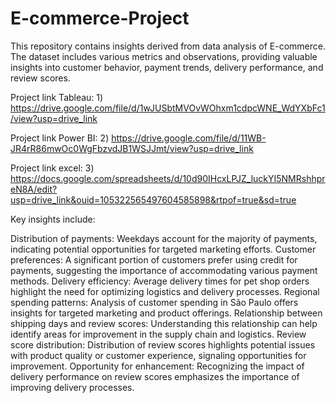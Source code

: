# E-commerce-Project
This repository contains insights derived from data analysis of E-commerce. The dataset includes various metrics and observations, providing valuable insights into customer behavior, payment trends, delivery performance, and review scores.

Project link Tableau: 1) https://drive.google.com/file/d/1wJUSbtMVOvWOhxm1cdpcWNE_WdYXbFc1/view?usp=drive_link

Project link Power BI: 2) https://drive.google.com/file/d/11WB-JR4rR86mwOc0WgFbzvdJB1WSJJmt/view?usp=drive_link

Project link excel:    3) https://docs.google.com/spreadsheets/d/10d90IHcxLPJZ_luckYI5NMRshhpreN8A/edit?usp=drive_link&ouid=105322565497604585898&rtpof=true&sd=true
              
Key insights include:

Distribution of payments: Weekdays account for the majority of payments, indicating potential opportunities for targeted marketing efforts.
Customer preferences: A significant portion of customers prefer using credit for payments, suggesting the importance of accommodating various payment methods.
Delivery efficiency: Average delivery times for pet shop orders highlight the need for optimizing logistics and delivery processes.
Regional spending patterns: Analysis of customer spending in São Paulo offers insights for targeted marketing and product offerings.
Relationship between shipping days and review scores: Understanding this relationship can help identify areas for improvement in the supply chain and logistics.
Review score distribution: Distribution of review scores highlights potential issues with product quality or customer experience, signaling opportunities for improvement.
Opportunity for enhancement: Recognizing the impact of delivery performance on review scores emphasizes the importance of improving delivery processes.

